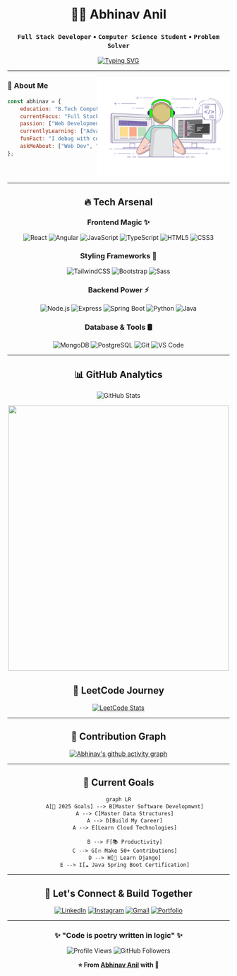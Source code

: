 <div align="center">

# 👨‍💻 Abhinav Anil

### `Full Stack Developer` • `Computer Science Student` • `Problem Solver`

[![Typing SVG](https://readme-typing-svg.herokuapp.com?font=Fira+Code&size=18&duration=3000&pause=1000&color=58A6FF&center=true&vCenter=true&width=600&lines=Building+the+future%2C+one+commit+at+a+time;Full+Stack+Developer+%7C+Open+Source+Enthusiast;Always+learning%2C+always+coding+%F0%9F%9A%80)](https://git.io/typing-svg)

</div>

---

<img align="right" alt="Coding" width="300" src="https://raw.githubusercontent.com/devSouvik/devSouvik/master/gif3.gif">

### 🚀 **About Me**

```javascript
const abhinav = {
    education: "B.Tech Computer Science & Engineering",
    currentFocus: "Full Stack Development",
    passion: ["Web Development", "Problem Solving", "Open Source"],
    currentlyLearning: ["Advanced React", "System Design", "Cloud Technologies"],
    funFact: "I debug with console.log and I'm proud of it! 😄",
    askMeAbout: ["Web Dev", "Tech", "Coffee ☕"]
};
```

<br clear="right"/>

---

<div align="center">

## 🔥 **Tech Arsenal**

</div>

<div align="center">

### **Frontend Magic** ✨
![React](https://img.shields.io/badge/React-61DAFB?style=for-the-badge&logo=react&logoColor=black&labelColor=61DAFB)
![Angular](https://img.shields.io/badge/Angular-DD0031?style=for-the-badge&logo=angular&logoColor=white&labelColor=DD0031)
![JavaScript](https://img.shields.io/badge/JavaScript-F7DF1E?style=for-the-badge&logo=javascript&logoColor=black&labelColor=F7DF1E)
![TypeScript](https://img.shields.io/badge/TypeScript-3178C6?style=for-the-badge&logo=typescript&logoColor=white&labelColor=3178C6)
![HTML5](https://img.shields.io/badge/HTML5-E34F26?style=for-the-badge&logo=html5&logoColor=white&labelColor=E34F26)
![CSS3](https://img.shields.io/badge/CSS3-1572B6?style=for-the-badge&logo=css3&logoColor=white&labelColor=1572B6)

### **Styling Frameworks** 🎨
![TailwindCSS](https://img.shields.io/badge/Tailwind-06B6D4?style=for-the-badge&logo=tailwindcss&logoColor=white&labelColor=06B6D4)
![Bootstrap](https://img.shields.io/badge/Bootstrap-7952B3?style=for-the-badge&logo=bootstrap&logoColor=white&labelColor=7952B3)
![Sass](https://img.shields.io/badge/Sass-CC6699?style=for-the-badge&logo=sass&logoColor=white&labelColor=CC6699)

### **Backend Power** ⚡
![Node.js](https://img.shields.io/badge/Node.js-339933?style=for-the-badge&logo=node.js&logoColor=white&labelColor=339933)
![Express](https://img.shields.io/badge/Express-000000?style=for-the-badge&logo=express&logoColor=white&labelColor=000000)
![Spring Boot](https://img.shields.io/badge/Spring_Boot-6DB33F?style=for-the-badge&logo=spring&logoColor=white&labelColor=6DB33F)
![Python](https://img.shields.io/badge/Python-3776AB?style=for-the-badge&logo=python&logoColor=white&labelColor=3776AB)
![Java](https://img.shields.io/badge/Java-ED8B00?style=for-the-badge&logo=openjdk&logoColor=white&labelColor=ED8B00)

### **Database & Tools** 🛢️
![MongoDB](https://img.shields.io/badge/MongoDB-47A248?style=for-the-badge&logo=mongodb&logoColor=white&labelColor=47A248)
![PostgreSQL](https://img.shields.io/badge/PostgreSQL-336791?style=for-the-badge&logo=postgresql&logoColor=white&labelColor=336791)
![Git](https://img.shields.io/badge/Git-F05032?style=for-the-badge&logo=git&logoColor=white&labelColor=F05032)
![VS Code](https://img.shields.io/badge/VS_Code-007ACC?style=for-the-badge&logo=visualstudiocode&logoColor=white&labelColor=007ACC)

</div>

---

<div align="center">

## 📊 **GitHub Analytics**

![GitHub Stats](https://github-readme-stats.vercel.app/api?username=abhinavhh&show_icons=true&theme=tokyonight&include_all_commits=true&count_private=true&hide_border=true&card_width=500&bg_color=0D1117&title_color=58A6FF&icon_color=58A6FF&text_color=C9D1D9)

<img width="500" height="600" src="https://github-readme-stats.vercel.app/api/top-langs/?username=abhinavhh&layout=compact&langs_count=8&theme=tokyonight&hide_border=true&bg_color=0D1117&title_color=58A6FF&text_color=C9D1D9"/>

</div>

<div align="center">

## 🧠 **LeetCode Journey**

[![LeetCode Stats](https://leetcard.jacoblin.cool/06abhinav123?theme=dark&font=baloo&ext=heatmap)](https://leetcode.com/06abhinav123)

</div>

---

<div align="center">

## 🌊 **Contribution Graph**

[![Abhinav's github activity graph](https://github-readme-activity-graph.vercel.app/graph?username=abhinavhh&theme=tokyo-night&hide_border=true&bg_color=0D1117&color=58A6FF&line=58A6FF&point=C9D1D9)](https://github.com/abhinavhh/)

</div>

---

<div align="center">

## 🎯 **Current Goals**

```mermaid
graph LR
    A[🎯 2025 Goals] --> B[Master Software Developmwnt]
    A --> C[Master Data Structures]
    A --> D[Build My Career]
    A --> E[Learn Cloud Technologies]
    
    B --> F[📚 Productivity]
    C --> G[🔥 Make 50+ Contributions]
    D --> H[🚀 Learn Django]
    E --> I[☁️ Java Spring Boot Certification]
```

</div>

---

<div align="center">

## 🤝 **Let's Connect & Build Together**

[![LinkedIn](https://img.shields.io/badge/LinkedIn-0A66C2?style=for-the-badge&logo=linkedin&logoColor=white)](https://www.linkedin.com/in/abhinav-u-212b64286)
[![Instagram](https://img.shields.io/badge/Instagram-E4405F?style=for-the-badge&logo=instagram&logoColor=white)](https://instagram.com/_abhi_navhh_)
[![Gmail](https://img.shields.io/badge/Gmail-EA4335?style=for-the-badge&logo=gmail&logoColor=white)](mailto:your.email@gmail.com)
[![Portfolio](https://img.shields.io/badge/Portfolio-000000?style=for-the-badge&logo=vercel&logoColor=white)](https://personal-portfolio-nine-drab.vercel.app/)

</div>

---


<div align="center">

### ✨ **"Code is poetry written in logic"** ✨

![Profile Views](https://komarev.com/ghpvc/?username=06abhinav123&color=58A6FF&style=for-the-badge&label=Profile+Views)
![GitHub Followers](https://img.shields.io/github/followers/06abhinav123?color=58A6FF&style=for-the-badge&label=Followers)

**⭐ From [Abhinav Anil](https://github.com/06abhinav123) with 💙**

</div>
